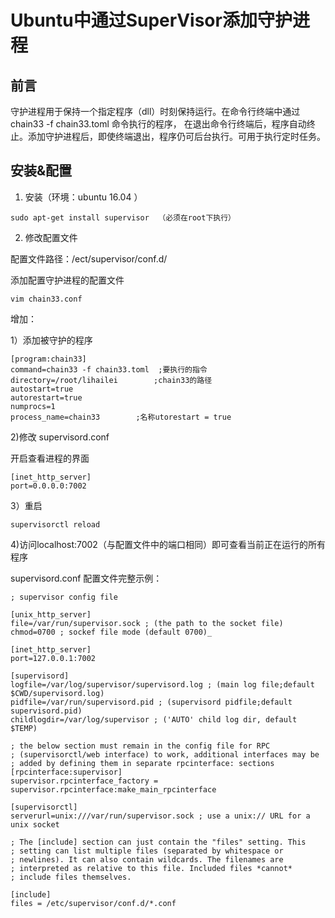 # Ubuntu中通过SuperVisor添加守护进程

## 前言

 守护进程用于保持一个指定程序（dll）时刻保持运行。在命令行终端中通过chain33 -f chain33.toml 命令执行的程序，
 在退出命令行终端后，程序自动终止。添加守护进程后，即使终端退出，程序仍可后台执行。可用于执行定时任务。
 
 
## 安装&配置
 
1. 安装（环境：ubuntu 16.04 ）

```
sudo apt-get install supervisor  （必须在root下执行）
```
2. 修改配置文件

配置文件路径：/ect/supervisor/conf.d/

添加配置守护进程的配置文件
```
vim chain33.conf
```
增加：

1）添加被守护的程序
```
[program:chain33]
command=chain33 -f chain33.toml  ;要执行的指令 
directory=/root/lihailei        ;chain33的路径
autostart=true
autorestart=true
numprocs=1
process_name=chain33        ;名称utorestart = true
```
2)修改 supervisord.conf

开启查看进程的界面
```
[inet_http_server]
port=0.0.0.0:7002
```
3）重启
```
supervisorctl reload
```
4)访问localhost:7002（与配置文件中的端口相同）即可查看当前正在运行的所有程序

 

supervisord.conf 配置文件完整示例：

```
; supervisor config file

[unix_http_server]
file=/var/run/supervisor.sock ; (the path to the socket file)
chmod=0700 ; sockef file mode (default 0700)_

[inet_http_server]
port=127.0.0.1:7002

[supervisord]
logfile=/var/log/supervisor/supervisord.log ; (main log file;default $CWD/supervisord.log)
pidfile=/var/run/supervisord.pid ; (supervisord pidfile;default supervisord.pid)
childlogdir=/var/log/supervisor ; ('AUTO' child log dir, default $TEMP)

; the below section must remain in the config file for RPC
; (supervisorctl/web interface) to work, additional interfaces may be
; added by defining them in separate rpcinterface: sections
[rpcinterface:supervisor]
supervisor.rpcinterface_factory = supervisor.rpcinterface:make_main_rpcinterface

[supervisorctl]
serverurl=unix:///var/run/supervisor.sock ; use a unix:// URL for a unix socket

; The [include] section can just contain the "files" setting. This
; setting can list multiple files (separated by whitespace or
; newlines). It can also contain wildcards. The filenames are
; interpreted as relative to this file. Included files *cannot*
; include files themselves.

[include]
files = /etc/supervisor/conf.d/*.conf
```
 
